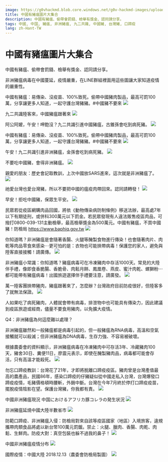 ```yaml
---
image: https://g0vhackmd.blob.core.windows.net/g0v-hackmd-images/upload_6996295fa4beb526802b270f9973b2bd
title: 中國有豬瘟圖片大集合
description: 中國有豬瘟、偷帶會罰錢、檢舉有獎金、認同請分享。
tags: 中國, 中国, 豬瘟, 非洲豬瘟, 九二共識, 中國豬, 台灣豬, 口蹄疫
lang: zh-Hant-TW
---
```

# 中國有豬瘟圖片大集合

中國有豬瘟、偷帶會罰錢、檢舉有獎金、認同請分享。

非洲豬瘟病毒在中國蔓延，疫情嚴重，在LINE群組裡面用這些圖讓大家知道疫情的嚴重性。

中國有豬瘟：易傳染、沒疫苗、100%致死。偷帶中國豬肉製品，最高可罰100萬，分享讓更多人知道，一起守護台灣豬豬。#中國豬不要來
![](https://g0vhackmd.blob.core.windows.net/g0v-hackmd-images/upload_9185336fd355c17c4bd85d18be091500)

九二共識陸客來，中國豬瘟跟著來
![](https://g0vhackmd.blob.core.windows.net/g0v-hackmd-images/upload_c27e230ed0738bfdd28c07958094ec5e)

阿公阿嬤，午安！呷飽沒？九二共識引進中國豬瘟，古錐孫會吃到病死豬。
![](https://g0vhackmd.blob.core.windows.net/g0v-hackmd-images/upload_c55c996ac48c898f93998b2152c0a0b5)

中國有豬瘟：易傳染、沒疫苗、100%致死。偷帶中國豬肉製品，最高可罰100萬，分享讓更多人知道，一起守護台灣豬豬。#中國豬不要來
![](https://g0vhackmd.blob.core.windows.net/g0v-hackmd-images/upload_6996295fa4beb526802b270f9973b2bd)

午安！九二共識引進非洲豬瘟，金孫會吃到病死豬。
![](https://g0vhackmd.blob.core.windows.net/g0v-hackmd-images/upload_49584ba63852af79f2b79c70c236ca17)

不要吃中國豬，會得非洲豬瘟。
![](https://g0vhackmd.blob.core.windows.net/g0v-hackmd-images/upload_7e85c7c33bd1363194e43327488559b4)

親愛的朋友：歷史會記取教訓，上次中國放SARS進來，這次就是非洲豬瘟了。
![](https://g0vhackmd.blob.core.windows.net/g0v-hackmd-images/upload_791eb3275da804c325261a83821b00fa)

祂愛台灣也愛台灣豬，所以不要把中國的瘟疫肉帶回來。認同請轉發！
![](https://g0vhackmd.blob.core.windows.net/g0v-hackmd-images/upload_fb0fc59056b96ae5cd5883f23e934467)

早安！拒吃中國豬，保眾生平安。
![](https://g0vhackmd.blob.core.windows.net/g0v-hackmd-images/upload_ed08fae26f115d00ab00be3a4acc0f23)

民眾若從疫區網購肉品回國，將依《動物傳染病防制條例》移送法辦，最高處7年以下有期徒刑，或併科300萬元以下罰金。若民眾發現有人違法販售疫區肉品，可撥打0800-039-131主動檢舉，最高檢舉獎金為500萬元。中國有豬瘟，不買中國豬！防檢局 https://www.baphiq.gov.tw
![](https://g0vhackmd.blob.core.windows.net/g0v-hackmd-images/upload_f78f0be4efd8d75bb1159cbceb423955)

你知道嗎？非洲豬瘟是會隨著香腸、火腿等醃製食物進行傳染！也會隨著肉片、肉乾等肉品零食來感染⋯更可怕的是：衣物也可能挾帶病毒！保護您的家人，避免與陸客直接接觸！請廣傳。
![](https://g0vhackmd.blob.core.windows.net/g0v-hackmd-images/upload_3c308d7f26c373286bfd77d428243444)

非洲豬瘟小常識：你知道嗎？豬瘟病毒可在冷凍豬肉中存活1000天。常見的大陸伴手禮，像即食香脆腸、香脆骨、肉鬆月餅、鳳凰卷、燕皮、蜜汁肉乾、螺獅粉⋯都可能帶有豬瘟病毒！出國旅遊選擇伴手禮要注意，請廣發。
![](https://g0vhackmd.blob.core.windows.net/g0v-hackmd-images/upload_f5d7b0fd1fa1f4444bb60c7c13e72d3c)

萬一陸客團挾帶豬肉，豬瘟跟著來了，怎麼辦？台灣政府目前防疫很好，但陸客多了就無法保證。
![](https://g0vhackmd.blob.core.windows.net/g0v-hackmd-images/upload_26f7596f7af36b44c25a15f7fa413da4)

人如果吃了病死豬肉，人體就會帶有病毒，排泄物中也可能具有傳染力，因此建議到疫區旅遊或經商，儘量不要食用豬肉，以免擴大疫情。

Q4：非洲豬瘟為何這麼難以處理？

非洲豬瘟雖然和一般豬瘟都是病毒引起的，但一般豬瘟為RNA病毒，高溫和空氣接觸就可以殺滅；但非洲豬瘟為DNA病毒，生存力強、不容易被破壞。

根據農委會的資料顯示，非洲豬瘟病毒在冷凍豬肉中可存活3年、冷藏豬肉100天，豬舍30日、糞便11日，廖震元表示，即使在醃製豬肉品，病毒都可能會存活，只有高溫才能殺死。
![](https://g0vhackmd.blob.core.windows.net/g0v-hackmd-images/upload_eeb9309387fa3c4226d8ca463a5a8d84)

勿忘口蹄疫教訓：台灣花了21年，才即將脫離口蹄疫疫區。豬肉曾是台灣產值最高的農產品，民國86年，感染口蹄疫的仔豬疑似從中國走私入台灣，台灣爆發口蹄疫疫情，毛豬價格頓時腰斬，外銷中斷。台灣在今年7月終於停打口蹄疫疫苗，擺脫疫情陰影在望。保護台灣豬，你我都有責。
![](https://g0vhackmd.blob.core.windows.net/g0v-hackmd-images/upload_285f3058885e11b84af61de0dd3b79c9)

中國非洲豬瘟現況
中国におけるアフリカ豚コレラの発生状況
![](https://g0vhackmd.blob.core.windows.net/g0v-hackmd-images/upload_87bacd377edab6fd38931669c68bc6a9)

非洲豬瘟延燒中國大陸半數省市
![](https://g0vhackmd.blob.core.windows.net/g0v-hackmd-images/upload_086f6b47607a0c165d49684334b046ad)

防範口蹄疫、非洲豬瘟入侵：防檢局對來自該等疫區國家（地區）入境旅客，違規攜帶肉類食品將處以新台幣100萬元罰鍰。禁止：火腿、臘肉、香腸、肉乾、肉鬆、生鮮肉。防疫大對：真空包裝也躲不過我的鼻子！
![](https://g0vhackmd.blob.core.windows.net/g0v-hackmd-images/upload_c5609eba84b50cfffe3793f400731dae)

中國非洲豬瘟疫情分布
![](https://g0vhackmd.blob.core.windows.net/g0v-hackmd-images/upload_4e1334040988aa1f757e7b6ef3414675)

國際疫情：中國大陸 2018.12.13（農委會防檢局製圖）
![](https://g0vhackmd.blob.core.windows.net/g0v-hackmd-images/upload_d1997a6e6f2225cc4de7420fa4ac65a3)
